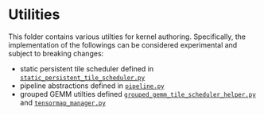# Utilities

This folder contains various utilties for kernel authoring. Specifically, the implementation of the
followings can be considered experimental and subject to breaking changes:

- static persistent tile scheduler defined in [`static_persistent_tile_scheduler.py`](./static_persistent_tile_scheduler.py)
- pipeline abstractions defined in [`pipeline.py`](./pipeline.py)
- grouped GEMM utilties defined [`grouped_gemm_tile_scheduler_helper.py`](./grouped_gemm_tile_scheduler_helper.py)
  and [`tensormap_manager.py`](./tensormap_manager.py)
